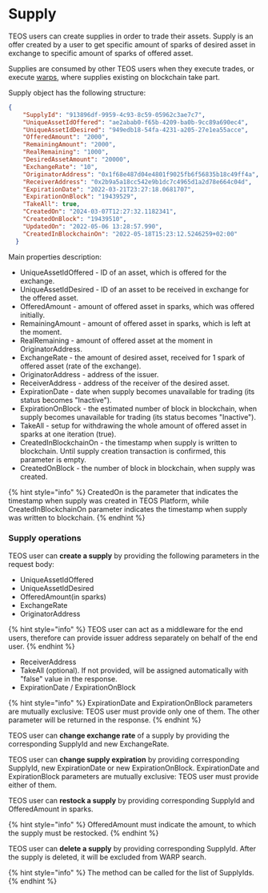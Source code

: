 # Supply

TEOS users can create supplies in order to trade their assets. Supply is an offer created by a user to get specific amount of sparks of desired asset in exchange to specific amount of sparks of offered asset.

Supplies are consumed by other TEOS users when they execute trades, or execute [warps](warp.md), where supplies existing on blockchain take part.

Supply object has the following structure:

```json
{
    "SupplyId": "913896df-9959-4c93-8c59-05962c3ae7c7",
    "UniqueAssetIdOffered": "ae2abab0-f65b-4209-ba0b-9cc89a690ec4",
    "UniqueAssetIdDesired": "949edb18-54fa-4231-a205-27e1ea55acce",
    "OfferedAmount": "2000",
    "RemainingAmount": "2000",
    "RealRemaining": "1000",
    "DesiredAssetAmount": "20000",
    "ExchangeRate": "10",
    "OriginatorAddress": "0x1f68e487d04e4801f9025fb6f56835b18c49ff4a",
    "ReceiverAddress": "0x2b9a5a18cc542e9b1dc7c4965d1a2d78e664c04d",
    "ExpirationDate": "2022-03-21T23:27:18.0681707",
    "ExpirationOnBlock": "19439529",
    "TakeAll": true,
    "CreatedOn": "2024-03-07T12:27:32.1182341",
    "CreatedOnBlock": "19439510",
    "UpdatedOn": "2022-05-06 13:28:57.990",
    "CreatedInBlockchainOn": "2022-05-18T15:23:12.5246259+02:00"
  }
```

Main properties description:

* UniqueAssetIdOffered - ID of an asset, which is offered for the exchange.
* UniqueAssetIdDesired - ID of an asset to be received in exchange for the offered asset.
* OfferedAmount - amount of offered asset in sparks, which was offered initially.
* RemainingAmount - amount of offered asset in sparks, which is left at the moment.
* RealRemaining - amount of offered asset at the moment in OriginatorAddress.
* ExchangeRate - the amount of desired asset, received for 1 spark of offered asset (rate of the exchange).
* OriginatorAddress - address of the issuer.
* ReceiverAddress - address of the receiver of the desired asset.
* ExpirationDate - date when supply becomes unavailable for trading (its status becomes "Inactive").
* ExpirationOnBlock - the estimated number of block in blockchain, when supply becomes unavailable for trading (its status becomes "Inactive").
* TakeAll - setup for withdrawing the whole amount of offered asset in sparks at one iteration (true).
* CreatedInBlockchainOn - the timestamp when supply is written to blockchain. Until supply creation transaction is confirmed, this parameter is empty.
* CreatedOnBlock - the number of block in blockchain, when supply was created.

{% hint style="info" %}
CreatedOn is the parameter that indicates the timestamp when supply was created in TEOS Platform, while CreatedInBlockchainOn parameter indicates the timestamp when supply was written to blockchain.
{% endhint %}

### Supply operations

TEOS user can **create a supply** by providing the following parameters in the request body:

* UniqueAssetIdOffered
* UniqueAssetIdDesired
* OfferedAmount(in sparks)
* ExchangeRate
* OriginatorAddress

{% hint style="info" %}
TEOS user can act as a middleware for the end users, therefore can provide issuer address separately on behalf of the end user.
{% endhint %}

* ReceiverAddress
* TakeAll (optional). If not provided, will be assigned automatically with "false" value in the response.
* ExpirationDate / ExpirationOnBlock

{% hint style="info" %}
ExpirationDate and ExpirationOnBlock parameters are mutually exclusive: TEOS user must provide only one of them. The other parameter will be returned in the response.
{% endhint %}

TEOS user can **change exchange rate** of a supply by providing the corresponding SupplyId and new ExchangeRate.

TEOS user can **change supply expiration** by providing corresponding SupplyId, new ExpirationDate or new ExpirationOnBlock. ExpirationDate and ExpirationBlock parameters are mutually exclusive: TEOS user must provide either of them.

TEOS user can **restock a supply** by providing corresponding SupplyId and OfferedAmount in sparks.

{% hint style="info" %}
OfferedAmount must indicate the amount, to which the supply must be restocked.
{% endhint %}

TEOS user can **delete a supply** by providing corresponding SupplyId. After the supply is deleted, it will be excluded from WARP search.

{% hint style="info" %}
The method can be called for the list of SupplyIds.
{% endhint %}
